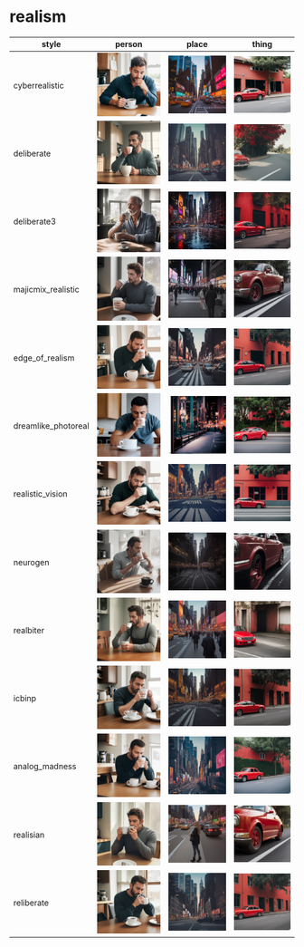 # realism

| style | person | place | thing |
| --- | --- | --- | --- |
| cyberrealistic | ![](/images/cyberrealistic_person.webp?raw=true) | ![](/images/cyberrealistic_place.webp?raw=true) | ![](/images/cyberrealistic_thing.webp?raw=true) |
| deliberate | ![](/images/deliberate_person.webp?raw=true) | ![](/images/deliberate_place.webp?raw=true) | ![](/images/deliberate_thing.webp?raw=true) |
| deliberate3 | ![](/images/deliberate3_person.webp?raw=true) | ![](/images/deliberate3_place.webp?raw=true) | ![](/images/deliberate3_thing.webp?raw=true) |
| majicmix_realistic | ![](/images/majicmix_realistic_person.webp?raw=true) | ![](/images/majicmix_realistic_place.webp?raw=true) | ![](/images/majicmix_realistic_thing.webp?raw=true) |
| edge_of_realism | ![](/images/edge_of_realism_person.webp?raw=true) | ![](/images/edge_of_realism_place.webp?raw=true) | ![](/images/edge_of_realism_thing.webp?raw=true) |
| dreamlike_photoreal | ![](/images/dreamlike_photoreal_person.webp?raw=true) | ![](/images/dreamlike_photoreal_place.webp?raw=true) | ![](/images/dreamlike_photoreal_thing.webp?raw=true) |
| realistic_vision | ![](/images/realistic_vision_person.webp?raw=true) | ![](/images/realistic_vision_place.webp?raw=true) | ![](/images/realistic_vision_thing.webp?raw=true) |
| neurogen | ![](/images/neurogen_person.webp?raw=true) | ![](/images/neurogen_place.webp?raw=true) | ![](/images/neurogen_thing.webp?raw=true) |
| realbiter | ![](/images/realbiter_person.webp?raw=true) | ![](/images/realbiter_place.webp?raw=true) | ![](/images/realbiter_thing.webp?raw=true) |
| icbinp | ![](/images/icbinp_person.webp?raw=true) | ![](/images/icbinp_place.webp?raw=true) | ![](/images/icbinp_thing.webp?raw=true) |
| analog_madness | ![](/images/analog_madness_person.webp?raw=true) | ![](/images/analog_madness_place.webp?raw=true) | ![](/images/analog_madness_thing.webp?raw=true) |
| realisian | ![](/images/realisian_person.webp?raw=true) | ![](/images/realisian_place.webp?raw=true) | ![](/images/realisian_thing.webp?raw=true) |
| reliberate | ![](/images/reliberate_person.webp?raw=true) | ![](/images/reliberate_place.webp?raw=true) | ![](/images/reliberate_thing.webp?raw=true) |